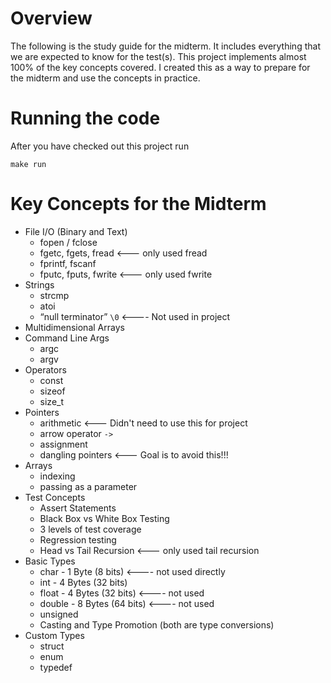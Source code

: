 # Overview
The following is the study guide for the midterm.  It includes everything that we are expected to know for the test(s).
This project implements almost 100% of the key concepts covered.  I created this as a way to prepare for the midterm
and use the concepts in practice.

# Running the code
After you have checked out this project run
```
make run
```

# Key Concepts for the Midterm 
- File I/O (Binary and Text)
    - fopen / fclose
    - fgetc, fgets, fread <--- only used fread
    - fprintf, fscanf
    - fputc, fputs, fwrite <--- only used fwrite
- Strings
    - strcmp
    - atoi
    - “null terminator” `\0` <---- Not used in project
- Multidimensional Arrays
- Command Line Args
    - argc
    - argv
- Operators
    - const
    - sizeof
    - size_t
- Pointers
    - arithmetic <--- Didn't need to use this for project
    - arrow operator `->`
    - assignment
    - dangling pointers <--- Goal is to avoid this!!!
- Arrays
    - indexing
    - passing as a parameter
- Test Concepts
    - Assert Statements
    - Black Box vs White Box Testing
    - 3 levels of test coverage
    - Regression testing
    - Head vs Tail Recursion <--- only used tail recursion
- Basic Types
    - char - 1 Byte (8 bits) <---- not used directly
    - int - 4 Bytes (32 bits)
    - float - 4 Bytes (32 bits) <---- not used
    - double - 8 Bytes (64 bits) <---- not used
    - unsigned
    - Casting and Type Promotion (both are type conversions)
- Custom Types
    - struct
    - enum
    - typedef